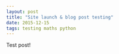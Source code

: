 ```yaml
---
layout: post
title: "Site launch & blog post testing"
date: 2015-12-15
tags: testing maths python
---
```


Test post!
